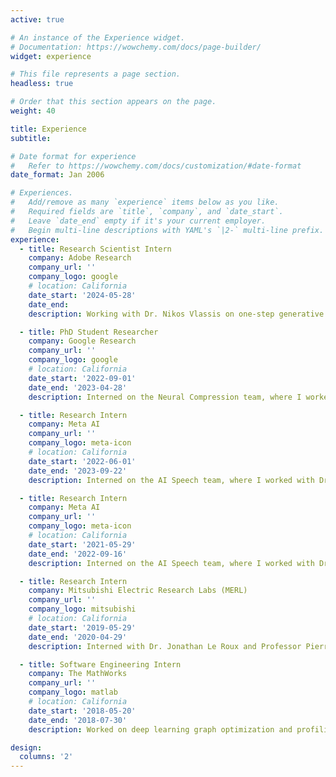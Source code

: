 ```yaml
---
active: true

# An instance of the Experience widget.
# Documentation: https://wowchemy.com/docs/page-builder/
widget: experience

# This file represents a page section.
headless: true

# Order that this section appears on the page.
weight: 40

title: Experience
subtitle:

# Date format for experience
#   Refer to https://wowchemy.com/docs/customization/#date-format
date_format: Jan 2006

# Experiences.
#   Add/remove as many `experience` items below as you like.
#   Required fields are `title`, `company`, and `date_start`.
#   Leave `date_end` empty if it's your current employer.
#   Begin multi-line descriptions with YAML's `|2-` multi-line prefix.
experience:
  - title: Research Scientist Intern
    company: Adobe Research
    company_url: ''
    company_logo: google
    # location: California
    date_start: '2024-05-28'
    date_end:
    description: Working with Dr. Nikos Vlassis on one-step generative modeling using novel diffusion distillation techniques based on maximum mean discrepancy (MMD).

  - title: PhD Student Researcher
    company: Google Research
    company_url: ''
    company_logo: google
    # location: California
    date_start: '2022-09-01'
    date_end: '2023-04-28'
    description: Interned on the Neural Compression team, where I worked with Dr. Fabian Mentzer on neural video compression using vision transformers.

  - title: Research Intern
    company: Meta AI
    company_url: ''
    company_logo: meta-icon
    # location: California
    date_start: '2022-06-01'
    date_end: '2023-09-22'
    description: Interned on the AI Speech team, where I worked with Dr. Vimal Manohar and Dr. Qing He on self-supervised representation learning for singing voice conversion.

  - title: Research Intern
    company: Meta AI
    company_url: ''
    company_logo: meta-icon
    # location: California
    date_start: '2021-05-29'
    date_end: '2022-09-16'
    description: Interned on the AI Speech team, where I worked with Dr. Qing He on variable bitrate speech coding using hierarchical VQ-VAEs and WaveRNNs with configurable computation complexity.

  - title: Research Intern
    company: Mitsubishi Electric Research Labs (MERL)
    company_url: ''
    company_logo: mitsubishi
    # location: California
    date_start: '2019-05-29'
    date_end: '2020-04-29'
    description: Interned with Dr. Jonathan Le Roux and Professor Pierre Moulin from UIUC, where I worked on developing novel algorithms for detecting adversarial attacks on speech recognition systems.

  - title: Software Engineering Intern
    company: The MathWorks
    company_url: ''
    company_logo: matlab
    # location: California
    date_start: '2018-05-20'
    date_end: '2018-07-30'
    description: Worked on deep learning graph optimization and profiling using TensorRT on edge devices.

design:
  columns: '2'
---
```

